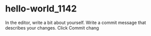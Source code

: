 # hello-world_1142
In the editor, write a bit about yourself.
Write a commit message that describes your changes.
Click Commit chang
